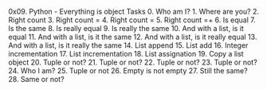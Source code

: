 0x09. Python - Everything is object
	Tasks
		0. Who am I?
		1. Where are you?
		2. Right count
		3. Right count =
		4. Right count =
		5. Right count =+
		6. Is equal
		7. Is the same
		8. Is really equal
		9. Is really the same
		10. And with a list, is it equal
		11. And with a list, is it the same
		12. And with a list, is it really equal
		13. And with a list, is it really the same
		14. List append
		15. List add
		16. Integer incrementation
		17. List incrementation
		18. List assignation
		19. Copy a list object
		20. Tuple or not?
		21. Tuple or not?
		22. Tuple or not?
		23. Tuple or not?
		24. Who I am?
		25. Tuple or not
		26. Empty is not empty
		27. Still the same?
		28. Same or not?
